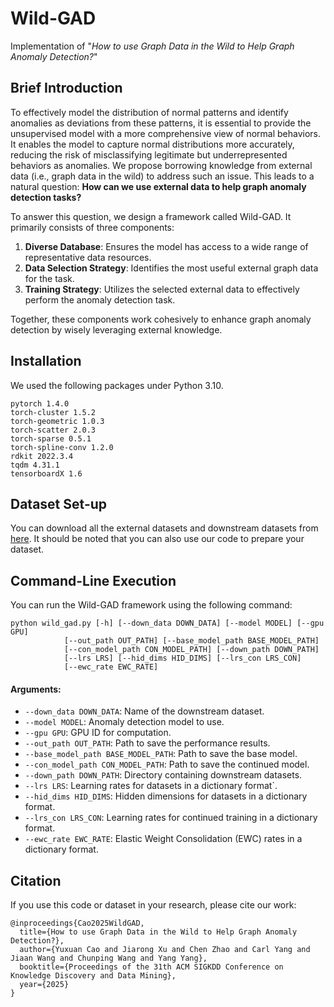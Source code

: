 # Wild-GAD
Implementation of "*How to use Graph Data in the Wild to Help Graph Anomaly Detection?*"
## Brief Introduction

To effectively model the distribution of normal patterns and identify anomalies as deviations from these patterns, it is essential to provide the unsupervised model with a more comprehensive
view of normal behaviors. It enables the model to capture normal distributions more accurately, reducing the risk of misclassifying legitimate but underrepresented behaviors as anomalies. We propose borrowing knowledge from external data (i.e., graph data in the wild) to address such an issue. This leads to a natural question: **How can we use external data to help graph anomaly detection tasks?**

To answer this question, we design a framework called Wild-GAD. It primarily consists of three components:

1. **Diverse Database**: Ensures the model has access to a wide range of representative data resources.
2. **Data Selection Strategy**: Identifies the most useful external graph data for the task.
3. **Training Strategy**: Utilizes the selected external data to effectively perform the anomaly detection task.

Together, these components work cohesively to enhance graph anomaly detection by wisely leveraging external knowledge.

## Installation
We used the following packages under Python 3.10.
```
pytorch 1.4.0
torch-cluster 1.5.2
torch-geometric 1.0.3
torch-scatter 2.0.3
torch-sparse 0.5.1
torch-spline-conv 1.2.0
rdkit 2022.3.4
tqdm 4.31.1
tensorboardX 1.6
```
## Dataset Set-up

You can download all the external datasets  and downstream datasets from [here](https://modelscope.cn/datasets/WildGAD/WildGAD). It should be noted that you can also use our code to prepare your dataset. 

## Command-Line Execution
You can run the Wild-GAD framework using the following command:
```
python wild_gad.py [-h] [--down_data DOWN_DATA] [--model MODEL] [--gpu GPU] 
            [--out_path OUT_PATH] [--base_model_path BASE_MODEL_PATH] 
            [--con_model_path CON_MODEL_PATH] [--down_path DOWN_PATH] 
            [--lrs LRS] [--hid_dims HID_DIMS] [--lrs_con LRS_CON] 
            [--ewc_rate EWC_RATE]
```
#### Arguments:

- `--down_data DOWN_DATA`: Name of the downstream dataset.
- `--model MODEL`: Anomaly detection model to use.
- `--gpu GPU`: GPU ID for computation.
- `--out_path OUT_PATH`: Path to save the performance results.
- `--base_model_path BASE_MODEL_PATH`: Path to save the base model.
- `--con_model_path CON_MODEL_PATH`: Path to save the continued model.
- `--down_path DOWN_PATH`: Directory containing downstream datasets.
- `--lrs LRS`: Learning rates for datasets in a dictionary format`.
- `--hid_dims HID_DIMS`: Hidden dimensions for datasets in a dictionary format.
- `--lrs_con LRS_CON`: Learning rates for continued training in a dictionary format.
- `--ewc_rate EWC_RATE`: Elastic Weight Consolidation (EWC) rates in a dictionary format.

## Citation
If you use this code or dataset in your research, please cite our work:
```
@inproceedings{Cao2025WildGAD,
  title={How to use Graph Data in the Wild to Help Graph Anomaly Detection?},
  author={Yuxuan Cao and Jiarong Xu and Chen Zhao and Carl Yang and Jiaan Wang and Chunping Wang and Yang Yang},
  booktitle={Proceedings of the 31th ACM SIGKDD Conference on Knowledge Discovery and Data Mining},
  year={2025}
}
```

